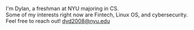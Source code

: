 I'm Dylan, a freshman at NYU majoring in CS. <br/> Some of my interests right now are Fintech, Linux OS, and cybersecurity. <br> 
Feel free to reach out! dyd2008@nyu.edu

